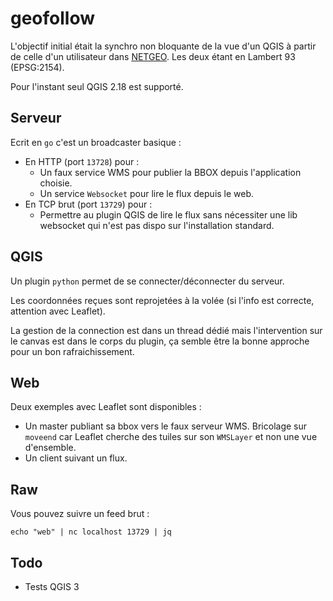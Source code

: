 geofollow
=========

L'objectif initial était la synchro non bloquante de la vue d'un QGIS à partir de celle d'un utilisateur dans [NETGEO](https://www.gismartware.com/en/solutions-en/netgeo-telecom/). Les deux étant en Lambert 93 (EPSG:2154).

Pour l'instant seul QGIS 2.18 est supporté.

Serveur
-------

Ecrit en `go` c'est un broadcaster basique :

* En HTTP (port `13728`) pour :
    * Un faux service WMS pour publier la BBOX depuis l'application choisie.
    * Un service `Websocket` pour lire le flux depuis le web.
* En TCP brut (port `13729`) pour :
    * Permettre au plugin QGIS de lire le flux sans nécessiter une lib websocket qui n'est pas dispo sur l'installation standard.

QGIS
----

Un plugin `python` permet de se connecter/déconnecter du serveur.

Les coordonnées reçues sont reprojetées à la volée (si l'info est correcte, attention avec Leaflet).

La gestion de la connection est dans un thread dédié mais l'intervention sur le canvas est dans le corps du plugin, ça semble être la bonne approche pour un bon rafraichissement.

Web
---

Deux exemples avec Leaflet sont disponibles :
* Un master publiant sa bbox vers le faux serveur WMS. Bricolage sur `moveend` car Leaflet cherche des tuiles sur son `WMSLayer` et non une vue d'ensemble.
* Un client suivant un flux.

Raw
---

Vous pouvez suivre un feed brut :

    echo "web" | nc localhost 13729 | jq

Todo
----

* Tests QGIS 3
